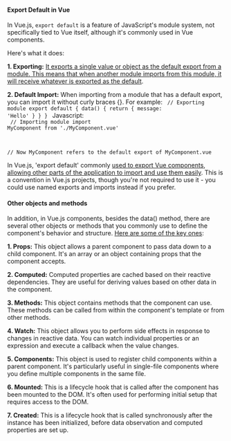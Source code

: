 <h4>Export Default in Vue</h4>


In Vue.js, `export default` is a feature of JavaScript's module system, not specifically tied to Vue itself, although it's commonly used in Vue components.

Here's what it does:

<b>1. Exporting:</b> <ins>It exports a single value or object as the default export from a module. This means that when another module imports from this module, it will receive whatever is exported as the default</ins>.

<b>2. Default Import:</b> When importing from a module that has a default export, you can import it without curly braces {}. For example:
<code>
// Exporting module
export default {
  data() {
    return {
      message: 'Hello'
    }
  }
}
</code>
Javascript:</br>
<code>
// Importing module
import MyComponent from './MyComponent.vue'

// Now MyComponent refers to the default export of MyComponent.vue
</code>

In Vue.js, 'export default' commonly <ins>used to export Vue components, allowing other parts of the application to import and use them easily</ins>. This is a convention in Vue.js projects, though you're not required to use it - you could use named exports and imports instead if you prefer.

<h4>Other objects and methods</h4>

In addition, in Vue.js components, besides the data() method, there are several other objects or methods that you commonly use to define the component's behavior and structure. <ins>Here are some of the key ones</ins>:

<b>1. Props:</b> This object allows a parent component to pass data down to a child component. It's an array or an object containing props that the component accepts.

<b>2. Computed:</b> Computed properties are cached based on their reactive dependencies. They are useful for deriving values based on other data in the component.

<b>3. Methods:</b> This object contains methods that the component can use. These methods can be called from within the component's template or from other methods.

<b>4. Watch:</b> This object allows you to perform side effects in response to changes in reactive data. You can watch individual properties or an expression and execute a callback when the value changes.

<b>5. Components:</b> This object is used to register child components within a parent component. It's particularly useful in single-file components where you define multiple components in the same file.

<b>6. Mounted:</b> This is a lifecycle hook that is called after the component has been mounted to the DOM. It's often used for performing initial setup that requires access to the DOM.

<b>7. Created:</b> This is a lifecycle hook that is called synchronously after the instance has been initialized, before data observation and computed properties are set up.



